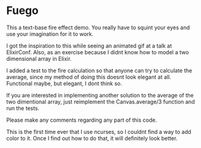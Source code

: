 Fuego
=====

This a text-base fire effect demo. You really have to squint your eyes and use your imagination
for it to work.

I got the inspiration to this while seeing an animated gif at a talk at ElixirConf. Also, as an exercise because
I didnt know how to model a two dimensional array in Elixir.

I added a test to the fire calculation so that anyone can try to calculate the average, since my method
of doing this doesnt look elegant at all. Functional maybe, but elegant, I dont think so.

If you are interested in implementing another solution to the average of the two dimentional array, just reimplement the Canvas.average/3 function and run the tests.

Please make any comments regarding any part of this code.

This is the first time ever that I use ncurses, so I couldnt find a way to add color to it. Once I find out how to do that, it will
definitely look better.
